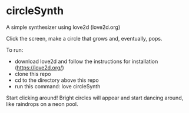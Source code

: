 circleSynth
===========

A simple synthesizer using love2d (love2d.org)

Click the screen, make a circle that grows and, eventually, pops.

To run:
- download love2d and follow the instructions for installation (https://love2d.org/)
- clone this repo
- cd to the directory above this repo
- run this command: love circleSynth

Start clicking around! Bright circles will appear and start dancing around,
like raindrops on a neon pool.

